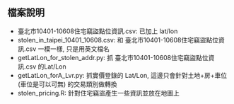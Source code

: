 ## 檔案說明
- 臺北市10401-10608住宅竊盜點位資訊.csv: 已加上 lat/lon
- stolen_in_taipei_10401_10608.csv: 和  臺北市10401-10608住宅竊盜點位資訊.csv 一模一樣, 只是用英文檔名
- getLatLon_for_stolen_addr.py: 抓 臺北市10401-10608住宅竊盜點位資訊.csv 的Lat/Lon
- getLatLon_forA_Lvr.py: 抓實價登錄的 Lat/Lon, 這邊只會針對土地+房+車位(車位是可以可無) 的交易類別做轉換
- stolen_pricing.R: 針對住宅竊盜產生一些資訊並放在地圖上
